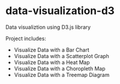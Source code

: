 # data-visualization-d3
Data visualiztion using D3.js library

Project includes:
- Visualize Data with a Bar Chart
- Visualize Data with a Scatterplot Graph
- Visualize Data with a Heat Map
- Visualize Data with a Choropleth Map
- Visualize Data with a Treemap Diagram
